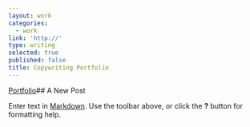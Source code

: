```yaml
---
layout: work
categories:
  - work
link: 'http://'
type: writing
selected: true
published: false
title: Copywriting Portfolio
---
```

[Portfolio](https://www.pinterest.com/krishartrum/writing-portfolio/)## A New Post

Enter text in [Markdown](http://daringfireball.net/projects/markdown/). Use the toolbar above, or click the **?** button for formatting help.
